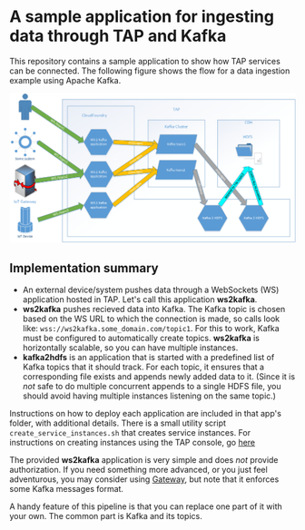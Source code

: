 # A sample application for ingesting data through TAP and Kafka

This repository contains a sample application to show how TAP services can be connected. The following figure shows the flow for a data ingestion example using Apache Kafka.

![](docs/ingestion_ws2kafka2hdfs.png)

## Implementation summary
* An external device/system pushes data through a WebSockets (WS) application hosted in TAP. Let's call this application **ws2kafka**.
* **ws2kafka** pushes recieved data into Kafka. The Kafka topic is chosen based on the WS URL to which the connection is made, so calls look like: ```wss://ws2kafka.some_domain.com/topic1```. For this to work, Kafka must be configured to automatically create topics. **ws2kafka** is horizontally scalable, so you can have multiple instances.
* **kafka2hdfs** is an application that is started with a predefined list of Kafka topics that it should track. For each topic, it ensures that a corresponding file exists and appends newly added data to it. (Since it is *not* safe to do multiple concurrent appends to a single HDFS file, you should avoid having multiple instances listening on the same topic.)

Instructions on how to deploy each application are included in that app's folder, with additional details. There is a small utility script ```create_service_instances.sh``` that creates service instances. For instructions on creating instances using the TAP console, go [here](https://github.com/trustedanalytics/platform-wiki-0.7/wiki/Creating-a-service-instance)

The provided **ws2kafka** application is very simple and does *not* provide authorization. If you need something more advanced, or you just feel adventurous, you may consider using [Gateway](https://github.com/trustedanalytics/gateway), but note that it enforces some Kafka messages format.

A handy feature of this pipeline is that you can replace one part of it with your own. The common part is Kafka and its topics.
